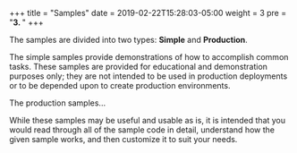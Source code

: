 +++
title = "Samples"
date = 2019-02-22T15:28:03-05:00
weight = 3
pre = "<b>3. </b>"
+++



The samples are divided into two types: **Simple** and **Production**.

The simple samples provide demonstrations of how to accomplish common tasks. These samples are provided for educational and demonstration purposes only; they are not intended to be used in production deployments or to be depended upon to create production environments.

The production samples...

While these samples may be useful and usable as is, it is intended that you would read through all of the sample code in detail, understand how the given sample works, and then customize it to suit your needs.
